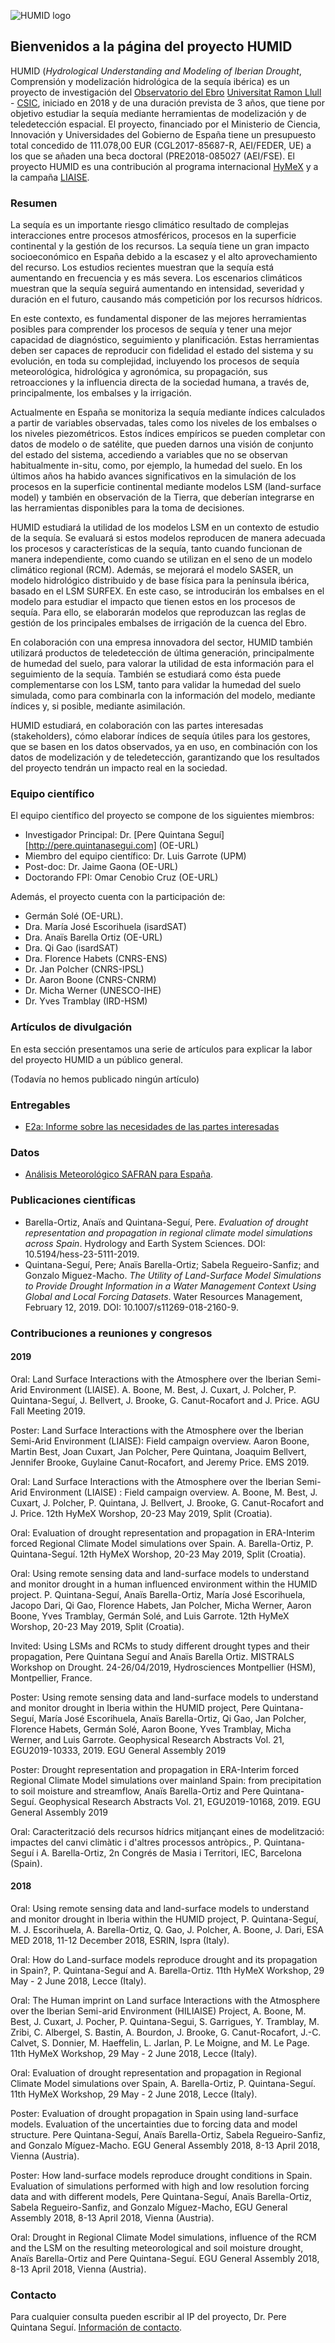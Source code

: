 ![HUMID logo](http://www.obsebre.es/images/logos/humid_logo_5-4.png)

## Bienvenidos a la página del proyecto HUMID

HUMID (*Hydrological Understanding and Modeling of Iberian Drought*, Comprensión y modelización hidrológica de la sequía ibérica) es un proyecto de investigación del [Observatorio del Ebro](http://www.obsebre.es]) [Universitat Ramon Llull]([http://www.url.edu) - [CSIC]([http://www.url.edu), iniciado en 2018 y de una duración prevista de 3 años, que tiene por objetivo estudiar la sequía mediante herramientas de modelización y de teledetección espacial. El proyecto, financiado por el Ministerio de Ciencia, Innovación y Universidades del Gobierno de España tiene un presupuesto total concedido de 111.078,00 EUR (CGL2017-85687-R, AEI/FEDER, UE) a los que se añaden una beca doctoral (PRE2018-085027 (AEI/FSE). El proyecto HUMID es una contribución al programa internacional [HyMeX]([http://www.url.edu) y a la campaña [LIAISE](https://www.hymex.org/?page=liaise).

### Resumen

La sequía es un importante riesgo climático resultado de complejas interacciones entre procesos atmosféricos, procesos en la superficie continental y la gestión de los recursos. La sequía tiene un gran impacto socioeconómico en España debido a la escasez y el alto aprovechamiento del recurso. Los estudios recientes muestran que la sequía está aumentando en frecuencia y es más severa. Los escenarios climáticos muestran que la sequía seguirá aumentando en intensidad, severidad y duración en el futuro, causando más competición por los recursos hídricos.

En este contexto, es fundamental disponer de las mejores herramientas posibles para comprender los procesos de sequía y tener una mejor capacidad de diagnóstico, seguimiento y planificación. Estas herramientas deben ser capaces de reproducir con fidelidad el estado del sistema y su evolución, en toda su complejidad, incluyendo los procesos de sequía meteorológica, hidrológica y agronómica, su propagación, sus retroacciones y la influencia directa de la sociedad humana, a través de, principalmente, los embalses y la irrigación.

Actualmente en España se monitoriza la sequía mediante índices calculados a partir de variables observadas, tales como los niveles de los embalses o los niveles piezométricos. Estos índices empíricos se pueden completar con datos de modelo o de satélite, que pueden darnos una visión de conjunto del estado del sistema, accediendo a variables que no se observan habitualmente in-situ, como, por ejemplo, la humedad del suelo. En los últimos años ha habido avances significativos en la simulación de los procesos en la superficie continental mediante modelos LSM (land-surface model) y también en observación de la Tierra, que deberían integrarse en las herramientas disponibles para la toma de decisiones.

HUMID estudiará la utilidad de los modelos LSM en un contexto de estudio de la sequía. Se evaluará si estos modelos reproducen de manera adecuada los procesos y características de la sequía, tanto cuando funcionan de manera independiente, como cuando se utilizan en el seno de un modelo climático regional (RCM). Además, se mejorará el modelo SASER, un modelo hidrológico distribuido y de base física para la península ibérica, basado en el LSM SURFEX. En este caso, se introducirán los embalses en el modelo para estudiar el impacto que tienen estos en los procesos de sequía. Para ello, se elaborarán modelos que reproduzcan las reglas de gestión de los principales embalses de irrigación de la cuenca del Ebro.

En colaboración con una empresa innovadora del sector, HUMID también utilizará productos de teledetección de última generación, principalmente de humedad del suelo, para valorar la utilidad de esta información para el seguimiento de la sequía. También se estudiará como ésta puede complementarse con los LSM, tanto para validar la humedad del suelo simulada, como para combinarla con la información del modelo, mediante índices y, si posible, mediante asimilación.

HUMID estudiará, en colaboración con las partes interesadas (stakeholders), cómo elaborar índices de sequía útiles para los gestores, que se basen en los datos observados, ya en uso, en combinación con los datos de modelización y de teledetección, garantizando que los resultados del proyecto tendrán un impacto real en la sociedad.

### Equipo científico

El equipo científico del proyecto se compone de los siguientes miembros:
- Investigador Principal: Dr. [Pere Quintana Seguí][http://pere.quintanasegui.com] (OE-URL)
- Miembro del equipo científico: Dr. Luis Garrote (UPM)
- Post-doc: Dr. Jaime Gaona (OE-URL)
- Doctorando FPI: Omar Cenobio Cruz (OE-URL)

Además, el proyecto cuenta con la participación de:
- Germán Solé (OE-URL).
- Dra. María José Escorihuela (isardSAT)
- Dra. Anaïs Barella Ortiz (OE-URL)
- Dra. Qi Gao (isardSAT)
- Dra. Florence Habets (CNRS-ENS)
- Dr. Jan Polcher (CNRS-IPSL)
- Dr. Aaron Boone (CNRS-CNRM)
- Dr. Micha Werner (UNESCO-IHE)
- Dr. Yves Tramblay (IRD-HSM)

### Artículos de divulgación

En esta sección presentamos una serie de artículos para explicar la labor del proyecto HUMID a un público general.

(Todavía no hemos publicado ningún artículo)

### Entregables

- [E2a: Informe sobre las necesidades de las partes interesadas](http://www.obsebre.es/images/oeb/pdfs/es/Investigacion/HUMID_E2a_Informe_necesidades_partes_interesadas.pdf)

### Datos

- [Análisis Meteorológico SAFRAN para España](http://www.obsebre.es/en/en-safran]).

### Publicaciones científicas

- Barella-Ortiz, Anaïs and Quintana-Seguí, Pere. *Evaluation of drought representation and propagation in regional climate model simulations across Spain*. Hydrology and Earth System Sciences. DOI: 10.5194/hess-23-5111-2019.
- Quintana-Seguí, Pere; Anaïs Barella-Ortiz; Sabela Regueiro-Sanfiz; and Gonzalo Miguez-Macho. *The Utility of Land-Surface Model Simulations to Provide Drought Information in a Water Management Context Using Global and Local Forcing Datasets*. Water Resources Management, February 12, 2019. DOI: 10.1007/s11269-018-2160-9.

### Contribuciones a reuniones y congresos

#### 2019

Oral: Land Surface Interactions with the Atmosphere over the Iberian Semi-Arid Environment (LIAISE).
A. Boone, M. Best, J. Cuxart, J. Polcher, P. Quintana-Seguí, J. Bellvert, J. Brooke, G. Canut-Rocafort and J. Price.
AGU Fall Meeting 2019.

Poster: Land Surface Interactions with the Atmosphere over the Iberian Semi-Arid Environment (LIAISE): Field campaign overview.
Aaron Boone, Martin Best, Joan Cuxart, Jan Polcher, Pere Quintana, Joaquim Bellvert, Jennifer Brooke, Guylaine Canut-Rocafort, and Jeremy Price.
EMS 2019.

Oral: Land Surface Interactions with the Atmosphere over the Iberian Semi-Arid Environment (LIAISE) : Field campaign overview.
A. Boone, M. Best, J. Cuxart, J. Polcher, P. Quintana, J. Bellvert, J. Brooke, G. Canut-Rocafort and J. Price.
12th HyMeX Worshop, 20-23 May 2019, Split (Croatia).

Oral: Evaluation of drought representation and propagation in ERA-Interim forced Regional Climate Model simulations over Spain.
A. Barella-Ortiz, P. Quintana-Seguí.
12th HyMeX Worshop, 20-23 May 2019, Split (Croatia).

Oral: Using remote sensing data and land-surface models to understand and monitor drought in a human influenced environment within the HUMID project.
P. Quintana-Seguí, Anaïs Barella-Ortiz, María José Escorihuela, Jacopo Dari, Qi Gao, Florence Habets, Jan Polcher, Micha Werner, Aaron Boone, Yves Tramblay, Germán Solé, and Luis Garrote.
12th HyMeX Worshop, 20-23 May 2019, Split (Croatia).

Invited: Using LSMs and RCMs to study different drought types and their propagation,
Pere Quintana Seguí and Anaïs Barella Ortiz.
MISTRALS Workshop on Drought.
24-26/04/2019, Hydrosciences Montpellier (HSM), Montpellier, France.

Poster: Using remote sensing data and land-surface models to understand and monitor drought in Iberia within the HUMID project,
Pere Quintana-Seguí, María José Escorihuela, Anaïs Barella-Ortiz, Qi Gao, Jan Polcher, Florence Habets, Germán Solé, Aaron Boone, Yves Tramblay, Micha Werner, and Luis Garrote.
Geophysical Research Abstracts Vol. 21, EGU2019-10333, 2019.
EGU General Assembly 2019

Poster: Drought representation and propagation in ERA-Interim forced Regional Climate Model simulations over mainland Spain: from precipitation to soil moisture and streamflow,
Anaïs Barella-Ortiz and Pere Quintana-Seguí.
Geophysical Research Abstracts Vol. 21, EGU2019-10168, 2019.
EGU General Assembly 2019

Oral: Caracterització dels recursos hídrics mitjançant eines de modelització: impactes del canvi climàtic i d'altres processos antròpics.,
P. Quintana-Seguí i A. Barella-Ortiz,
2n Congrés de Masia i Territori, IEC, Barcelona (Spain).

#### 2018

Oral: Using remote sensing data and land-surface models to understand and monitor drought in Iberia within the HUMID project,
P. Quintana-Seguí, M. J. Escorihuela, A. Barella-Ortiz, Q. Gao, J. Polcher, A. Boone, J. Dari,
ESA MED 2018, 11-12 December 2018, ESRIN, Ispra (Italy).

Oral: How do Land-surface models reproduce drought and its propagation in Spain?,
P. Quintana-Seguí and A. Barella-Ortiz.
11th HyMeX Workshop, 29 May - 2 June 2018, Lecce (Italy).

Oral: The Human imprint on Land surface Interactions with the Atmosphere over the Iberian Semi-arid Environment (HILIAISE) Project,
A. Boone, M. Best, J. Cuxart, J. Pocher, P. Quintana-Segui, S. Garrigues, Y. Tramblay, M. Zribi, C. Albergel, S. Bastin, A. Bourdon, J. Brooke, G. Canut-Rocafort, J.-C. Calvet, S. Donnier, M. Haeffelin, L. Jarlan, P. Le Moigne, and M. Le Page.
11th HyMeX Workshop, 29 May - 2 June 2018, Lecce (Italy).

Oral: Evaluation of drought representation and propagation in Regional Climate Model simulations over Spain,
A. Barella-Ortiz, P. Quintana-Seguí.
11th HyMeX Workshop, 29 May - 2 June 2018, Lecce (Italy).

Poster: Evaluation of drought propagation in Spain using land-surface models. Evaluation of the uncertainties due to forcing data and model structure. Pere Quintana-Seguí, Anaïs Barella-Ortiz, Sabela Regueiro-Sanfiz, and Gonzalo Míguez-Macho.
EGU General Assembly 2018, 8-13 April 2018, Vienna (Austria).

Poster: How land-surface models reproduce drought conditions in Spain. Evaluation of simulations performed with high and low resolution forcing data and with different models,
Pere Quintana-Seguí, Anaïs Barella-Ortiz, Sabela Regueiro-Sanfiz, and Gonzalo Míguez-Macho,
EGU General Assembly 2018, 8-13 April 2018, Vienna (Austria).

Oral: Drought in Regional Climate Model simulations, influence of the RCM and the LSM on the resulting meteorological and soil moisture drought,
Anaïs Barella-Ortiz and Pere Quintana-Seguí.
EGU General Assembly 2018, 8-13 April 2018, Vienna (Austria).

### Contacto

Para cualquier consulta pueden escribir al IP del proyecto, Dr. Pere Quintana Seguí. [Información de contacto](http://pere.quintanasegui.com/contact.html]). 